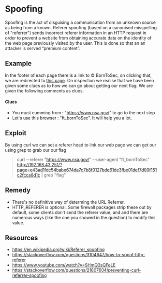 # Spoofing
Spoofing is the act of disguising a communication from an unknown source as being from a known. Referer spoofing (based on a canonised misspelling of "referrer") sends incorrect referer information in an HTTP request in order to prevent a website from obtaining accurate data on the identity of the web page previously visited by the user. This is done so that an an attacker is served “premium content”.


## Example
In the footer of each page there is a link to © BornToSec, on clicking that, we are redirected to <a href="http://192.168.43.251/?page=e43ad1fdc54babe674da7c7b8f0127bde61de3fbe01def7d00f151c2fcca6d1c">this page</a>. On inspection we realise that we have been given some clues as to how we can go about getting our next flag. We are given the following comments as clues.
#### Clues
* You must cumming from : "https://www.nsa.gov/" to go to the next step
* Let's use this browser : "ft_bornToSec". It will help you a lot.

## Exploit
By using curl we can set a referer head to link our web page we can get our using grep to grab our our flag
> curl --referer "https://www.nsa.gov/" --user-agent "ft_bornToSec" http://192.168.43.251/?page=e43ad1fdc54babe674da7c7b8f0127bde61de3fbe01def7d00f151c2fcca6d1c | grep "flag"

## Remedy
*  There's no definitive way of determing the URL Referrer.
* HTTP_REFERER is optional. Some firewall packages strip these out by default, some clients don't send the referer value, and and there are numerous ways (like the one you showed in the question) to modify this value.

## Resources
* https://en.wikipedia.org/wiki/Referer_spoofing
* https://stackoverflow.com/questions/3104647/how-to-spoof-http-referer
* https://www.youtube.com/watch?v=SHmQ3sQFeLE
* https://stackoverflow.com/questions/21807604/preventing-curl-referrer-spoofing